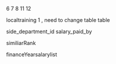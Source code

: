 6 7 8 11 12

localtraining 1 , need to change table table

side_department_id
salary_paid_by

similiarRank

financeYearsalarylist
